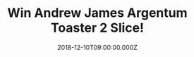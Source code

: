 ---
campaign-uuid: "c-ea30384e-d165-4680-8dbe-6b4f76f86935"
type: "Competition"
category: "Gifts"
date: "2018-12-10T09:00:00.000Z"
end-date: "2019-01-10T23:59:00.000Z"
disable-form: false
is_promoted: false
has_entry_page: true
title: "Win Andrew James Argentum Toaster 2 Slice!"
competition-description: "<p>The Argentum Toaster is housed in a modern, stylish stainless\
  \ steel silver casing which will sit perfectly in in any kitchen decor. If breakfast\
  \ is your favourite meal of the day, get ready to use the amazing Andrew James Argentum\
  \ Toaster 2 slice to enjoy toast buns, bagels and pastries for that ‘fresh from\
  \ the bakery’ taste.</p>\r\n<p>Want it? Enter below for a chance to win!</p>"
hero-header: "Win Andrew James Argentum Toaster 2 Slice!"
terms-confirmation: "N/A"
banner-img: "https://assets.expresslyapp.com/asset-5c19d448-5236-4a2d-afbf-34a912ae565b.jpg"
logo-left-href: "aaa.nme.com"
logo-left-image: "https://assets.expresslyapp.com/asset-5d7c9130-9c35-4e1f-ba3e-f21691c72bd9.jpg"
logo-left-title: "NME AAA"
bg-image-hero: "https://assets.expresslyapp.com/asset-9c1e680b-e52f-4b3e-9cd8-0c0b03c2d400.jpg"
bg-image-first: "https://assets.expresslyapp.com/asset-0c61d46e-9845-42f2-a0da-e55322a6f8e2.jpg"
section1-content: "<p>Have perfect toasts every time as the Argentum Toaster features\
  \ 6 heat settings, which can be controlled via the adjustable dial on the side on\
  \ the unit.</p>\r\n<p> Argentum Toaster features a lever which when pushed up raises\
  \ the height of the slot, this allows the bread or crumpet to be removed easily.\
  \ This Toaster also includes a detachable warming rack which sits neatly on the\
  \ Toaster and has cool touch handles. With the warming rack you can warm and lightly\
  \ toast bread buns, pastries and bagels. At each end of the warming rack there are\
  \ cool touch handles..!</p>\r\n<p>Enter the form below for a chance to win the Andrew\
  \ James Argentum Toaster 2 Slices and it could be coming home with you!</p>"
entry-title: "Win Andrew James Argentum Toaster 2 Slice!"
entry-content: "Enter the draw to win Andrew James Argentum Toaster 2 Slice by completing\
  \ the form below before 23:59 on 10th of January 2019."
has-winner: false
prize-description: "The Andrew James Argentum Toaster 2 Slice."
special-conditions: "Multiple entries are allowed up to one every day.\r\nThis competition\
  \ is also available on: http://club.expressly.io/competitons/andrew-james-toaster-giveaway"
country-restrictions:
- "GB"
---